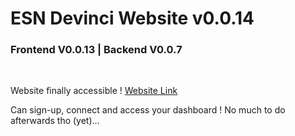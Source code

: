 # ESN Devinci Website v0.0.14

### Frontend V0.0.13 | Backend V0.0.7

<br>

Website finally accessible ! [Website Link](http://esn.hugobnl.fr)

Can sign-up, connect and access your dashboard ! No much to do afterwards tho (yet)...